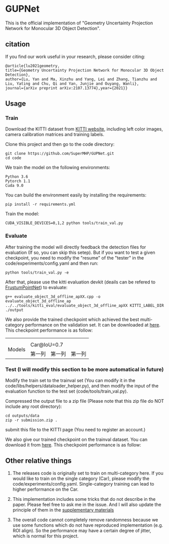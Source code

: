 # GUPNet

This is the official implementation of "Geometry Uncertainty Projection Network for Monocular 3D Object Detection".

## citation

If you find our work useful in your research, please consider citing:

    @article{lu2021geometry,
    title={Geometry Uncertainty Projection Network for Monocular 3D Object Detection},
    author={Lu, Yan and Ma, Xinzhu and Yang, Lei and Zhang, Tianzhu and Liu, Yating and Chu, Qi and Yan, Junjie and Ouyang, Wanli},
    journal={arXiv preprint arXiv:2107.13774},year={2021}}

## Usage

### Train

Download the KITTI dataset from [KITTI website](http://www.cvlibs.net/datasets/kitti/eval_object.php?obj_benchmark=3d), including left color images, camera calibration matrices and training labels.

Clone this project and then go to the code directory:

    git clone https://github.com/SuperMHP/GUPNet.git
    cd code

We train the model on the following environments:

    Python 3.6
    Pytorch 1.1
    Cuda 9.0

You can build the environment easily by installing the requirements:

    pip install -r requirements.yml

Train the model:

    CUDA_VISIBLE_DEVICES=0,1,2 python tools/train_val.py

### Evaluate

After training the model will directly feedback the detection files for evaluation (If so, you can skip this setep). But if you want to test a given checkpoint, you need to modify the "resume" of the "tester" in the code/experiments/config.yaml and then run:

    python tools/train_val.py -e

After that, please use the kitti evaluation devkit (deails can be refered to [FrustumPointNet](https://github.com/charlesq34/frustum-pointnets)) to evaluate:

    g++ evaluate_object_3d_offline_apXX.cpp -o evaluate_object_3d_offline_ap
    ../../tools/kitti_eval/evaluate_object_3d_offline_apXX KITTI_LABEL_DIR ./output

We also provide the trained checkpoint which achieved the best multi-category performance on the validation set. It can be downloaded at [here](https://drive.google.com/file/d/1-iQEjNlWMGYC-wC4kN6We_TBbBmeKsmz/view?usp=sharing). This checkpoint performance is as follow:

<table>
        <th style="text-align:center"></th>
    <tr>
        <td rowspan="2">Models</td>
        <td colspan="3">Car@IoU=0.7</td>    
    </tr>
    <tr>
        <td>第一列</td> 
        <td>第一列</td> 
        <td>第一列</td> 
    </tr>
</table>


### Test (I will modify this section to be more automatical in future)

Modify the train set to the trainval set (You can modify it in the code/libs/helpers/dataloader_helper.py), and then modify the input of the evaluation function to the test set (code/tools/train_val.py). 

Compressed the output file to a zip file (Please note that this zip file do NOT include any root directory):

    cd outputs/data
    zip -r submission.zip .

submit this file to the KITTI page (You need to register an account.)

We also give our trained checkpoint on the trainval dataset. You can download it from [here](https://drive.google.com/file/d/1ppvEoE8VlCQjoY_viPcYvdjTf7J2yi1w/view?usp=sharing). This checkpoint performance is as follow:

## Other relative things

1. The releases code is originally set to train on multi-category here. If you would like to train on the single category (Car), please modify the code/experiments/config.yaml. Single-category training can lead to higher performance on the Car. 

2. This implementation includes some tricks that do not describe in the paper. Please feel free to ask me in the issue. And I will also update the principle of them in the [supplementary materials](https://github.com/SuperMHP/GUPNet/blob/main/pdf/supp.pdf)

3. The overall code cannot completely remove randomness because we use some functions which do not have reproduced implementation (e.g. ROI align). So the performance may have a certain degree of jitter, which is normal for this project. 